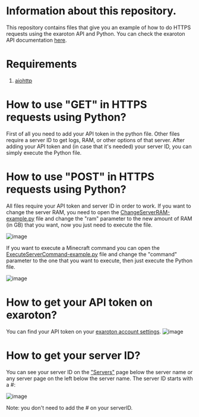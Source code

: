 # Information about this repository.
This repository contains files that give you an example of how to do HTTPS requests using the exaroton API and Python. You can check the exaroton API documentation [here](https://developers.exaroton.com/). 

# Requirements
1. [aiohttp](https://pypi.org/project/aiohttp/)

# How to use "GET" in HTTPS requests using Python?
First of all you need to add your API token in the python file. Other files require a server ID to get logs, RAM, or other options of that server.
After adding your API token and (in case that it's needed) your server ID, you can simply execute the Python file.

# How to use "POST" in HTTPS requests using Python?
All files require your API token and server ID in order to work.
If you want to change the server RAM, you need to open the [ChangeServerRAM-example.py](https://github.com/Alex0622/exaroton-HTTPSrequests-inPython/blob/main/Example%20files/ChangeServerRAM-example.py) file and change the "ram" parameter to the new amount of RAM (in GB) that you want, now you just need to execute the file. 

![image](https://user-images.githubusercontent.com/70553543/128785913-d181071b-9f47-4710-906c-6b4f6bfaa5d7.png)

If you want to execute a Minecraft command you can open the [ExecuteServerCommand-example.py](https://github.com/Alex0622/exaroton-HTTPSrequests-inPython/blob/main/Example%20files/ExecuteServerCommand-example.py) file and change the "command" parameter to the one that you want to execute, then just execute the Python file.

![image](https://user-images.githubusercontent.com/70553543/128786179-3bf443c3-032b-4dfd-8f34-1041a89e11b2.png)




# How to get your API token on exaroton?
You can find your API token on your [exaroton account settings](https://exaroton.com/account/).
![image](https://user-images.githubusercontent.com/70553543/114220742-9bb56f80-9929-11eb-815f-fb64be29bc54.png)


# How to get your server ID?
You can see your server ID on the ["Servers"](https://exaroton.com/servers/) page below the server name or any server page on the left below the server name. The server ID starts with a #:

![image](https://user-images.githubusercontent.com/70553543/114220991-e9ca7300-9929-11eb-8961-6266419f26cf.png)

Note: you don't need to add the # on your serverID.
